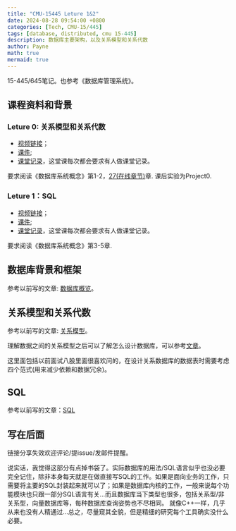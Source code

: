 ```yaml
---
title: "CMU-15445 Leture 1&2"
date: 2024-08-28 09:54:00 +0800
categories: [Tech, CMU-15/445]
tags: [database, distributed, cmu 15-445]
description: 数据库主要架构，以及关系模型和关系代数
author: Payne
math: true
mermaid: true
---
```


15-445/645笔记。也参考《数据库管理系统》。

## 课程资料和背景

### Leture 0: 关系模型和关系代数

- [视频链接](https://www.youtube.com/watch?v=XGMoq-D_mao&list=PLSE8ODhjZXjbj8BMuIrRcacnQh20hmY9g&index=2)；
- [课件](https://15445.courses.cs.cmu.edu/fall2023/slides/01-relationalmodel.pdf);
- [课堂记录](https://15445.courses.cs.cmu.edu/fall2023/notes/01-relationalmodel.pdf)，这堂课每次都会要求有人做课堂记录。

要求阅读《数据库系统概念》第1-2，[27(在线章节)](https://db-book.com/online-chapters-dir/27.pdf)章. 课后实验为Project0.

### Leture 1：SQL

- [视频链接](https://www.youtube.com/watch?v=n9S4Ibh5O0E&list=PLSE8ODhjZXjbj8BMuIrRcacnQh20hmY9g&index=3)；
- [课件](https://15445.courses.cs.cmu.edu/fall2023/slides/02-modernsql.pdf);
- [课堂记录](https://15445.courses.cs.cmu.edu/fall2023/notes/02-modernsql.pdf)，这堂课每次都会要求有人做课堂记录。

要求阅读《数据库系统概念》第3-5章. 

## 数据库背景和框架

参考以前写的文章: [数据库概览](https://www.yuque.com/payne-pbjor/uhyp15/goyr56bpb1h07v5i?singleDoc#)。

## 关系模型和关系代数

参考以前写的文章: [关系模型](https://www.yuque.com/payne-pbjor/uhyp15/qmqbo8g86cg4s8t6?singleDoc#)。

理解数据之间的关系模型之后可以了解怎么设计数据库，可以参考[文章](https://www.yuque.com/payne-pbjor/uhyp15/brzu9lp09khcsl53?singleDoc#)。

这里面包括以前面试八股里面很喜欢问的，在设计关系数据库的数据表时需要考虑四个范式(用来减少依赖和数据冗余)。

## SQL

参考以前写的文章：[SQL](https://www.yuque.com/payne-pbjor/uhyp15/kdtwbyioqw190gz4?singleDoc#)

## 写在后面

链接分享失效欢迎评论/提issue/发邮件提醒。

说实话，我觉得这部分有点掉书袋了。实际数据库的用法/SQL语言似乎也没必要完全记住，除非本身每天就是在做直接写SQL的工作。如果是面向业务的工作，只需要将主要的SQL封装起来就可以了；如果是数据库内核的工作，一般来说每个功能模块也只跟一部分SQL语言有关...而且数据库当下类型也很多，包括关系型/非关系型，向量数据库等，每种数据库查询姿势也不尽相同。
就像C++一样，几乎从来也没有人精通过...总之，尽量窥其全貌，但是精细的研究每个工具确实没什么必要。
